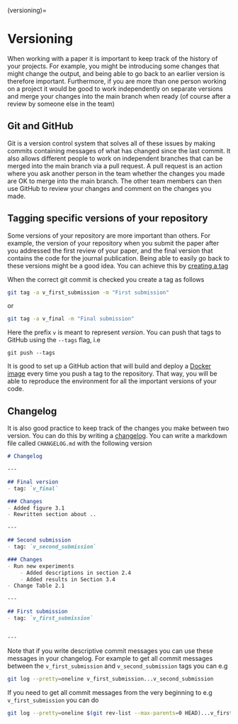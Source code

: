 (versioning)=
# Versioning

When working with a paper it is important to keep track of the history of your projects. For example, you might be introducing some changes that might change the output, and being able to go back to an earlier version is therefore important. Furthermore, if you are more than one person working on a project it would be good to work independently on separate versions and merge your changes into the main branch when ready (of course after a review by someone else in the team)

## Git and GitHub
Git is a version control system that solves all of these issues by making commits containing messages of what has changed since the last commit. It also allows different people to work on independent branches that can be merged into the main branch via a pull request. A pull request is an action where you ask another person in the team whether the changes you made are OK to merge into the main branch. The other team members can then use GitHub to review your changes and comment on the changes you made.

## Tagging specific versions of your repository
Some versions of your repository are more important than others. For example, the version of your repository when you submit the paper after you addressed the first review of your paper, and the final version that contains the code for the journal publication. Being able to easily go back to these versions might be a good idea. You can achieve this by [creating a tag](https://www.atlassian.com/git/tutorials/inspecting-a-repository/git-tag)

When the correct git commit is checked you create a tag as follows
```bash
git tag -a v_first_submission -m "First submission"
```
or
```bash
git tag -a v_final -m "Final submission"
```
Here the prefix `v` is meant to represent *version*. You can push that tags to GitHub using the `--tags` flag, i.e
```
git push --tags
```
It is good to set up a GitHub action that will build and deploy a [Docker image](environment.md) every time you push a tag to the repository. That way, you will be able to reproduce the environment for all the important versions of your code.

## Changelog
It is also good practice to keep track of the changes you make between two version. You can do this by writing a [changelog](https://en.wikipedia.org/wiki/Changelog). You can write a markdown file called `CHANGELOG.md` with the following version

```markdown
# Changelog

---

## Final version
- tag: `v_final`

### Changes
- Added figure 3.1
- Rewritten section about ..

---

## Second submission
- tag: `v_second_submission`

### Changes
- Run new experiments
    - Added descriptions in section 2.4
    - Added results in Section 3.4
- Change Table 2.1

---

## First submission
- tag: `v_first_submission`


---

```
Note that if you write descriptive commit messages you can use these messages in your changelog. For example to get all commit messages between the `v_first_submission` and `v_second_submission` tags you can e.g

```bash
git log --pretty=oneline v_first_submission...v_second_submission
```
If you need to get all commit messages from the very beginning to e.g `v_first_submission` you can do
```bash
git log --pretty=oneline $(git rev-list --max-parents=0 HEAD)...v_first_submission
```
